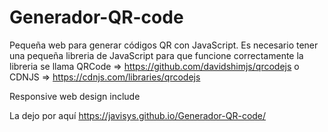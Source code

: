 # Generador-QR-code
Pequeña web para generar códigos QR con JavaScript.
Es necesario tener una pequeña libreria de JavaScript para que funcione correctamente la libreria se llama QRCode => https://github.com/davidshimjs/qrcodejs o CDNJS => https://cdnjs.com/libraries/qrcodejs

Responsive web design include

La dejo por aquí https://javisys.github.io/Generador-QR-code/
